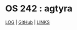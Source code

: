 # OS 242 : agtyra
[LOG](TXT/mylog.txt) | [GitHub](https://github.com/agtyra/os242) | [LINKS](links.md)
